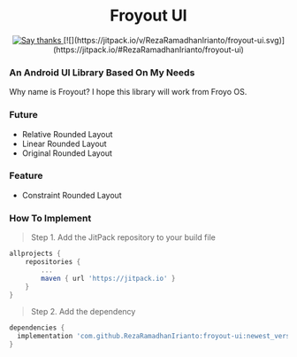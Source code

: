 <h1 align="center">
<br/>
Froyout UI
</h1>
<p align="center">
  <a href="https://github.com/RezaRamadhanIrianto/froyout-ui/stargazers">
    <img src="https://img.shields.io/badge/Say%20Thanks-👍-1EAEDB.svg" alt="Say thanks">
  </a>
  [![](https://jitpack.io/v/RezaRamadhanIrianto/froyout-ui.svg)](https://jitpack.io/#RezaRamadhanIrianto/froyout-ui)
</p>

### An Android UI Library Based On My Needs
Why name is Froyout? I hope this library will work from Froyo OS.

### Future
- Relative Rounded Layout 
- Linear Rounded Layout 
- Original Rounded Layout 

### Feature
- Constraint Rounded Layout 

### How To Implement
> Step 1. Add the JitPack repository to your build file

```gradle
allprojects {
	repositories {
		...
		maven { url 'https://jitpack.io' }
	}
}
  ```
  > Step 2. Add the dependency
  ```gradle
dependencies {
	implementation 'com.github.RezaRamadhanIrianto:froyout-ui:newest_version'
}
  ```
